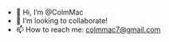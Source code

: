 - 👋 Hi, I’m @ColmMac
- 💞️ I’m looking to collaborate!
- 📫 How to reach me: colmmac7@gmail.com

<!---
ColmMac/ColmMac is a ✨ special ✨ repository because its `README.md` (this file) appears on your GitHub profile.
You can click the Preview link to take a look at your changes.
--->
